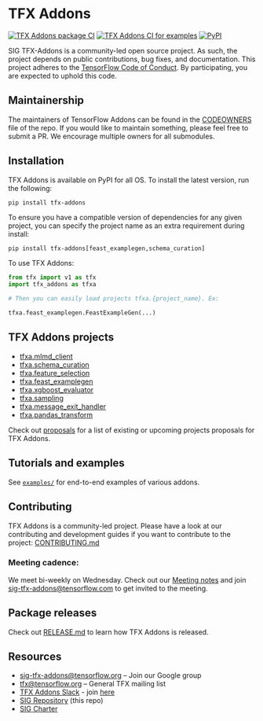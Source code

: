 # TFX Addons

[![TFX Addons package CI](https://github.com/tensorflow/tfx-addons/actions/workflows/ci.yml/badge.svg)](https://github.com/tensorflow/tfx-addons/actions/workflows/ci.yml)
[![TFX Addons CI for examples](https://github.com/tensorflow/tfx-addons/actions/workflows/ci_examples.yml/badge.svg)](https://github.com/tensorflow/tfx-addons/actions/workflows/ci_examples.yml)
[![PyPI](https://badge.fury.io/py/tfx-addons.svg)](https://badge.fury.io/py/tfx-addons)


SIG TFX-Addons is a community-led open source project. As such, the project depends on public contributions, bug fixes, and documentation. This project adheres to the [TensorFlow Code of Conduct](https://github.com/tensorflow/tensorflow/blob/master/CODE_OF_CONDUCT.md). By participating, you are expected to uphold this code.

## Maintainership

The maintainers of TensorFlow Addons can be found in the [CODEOWNERS](https://github.com/tensorflow/tfx-addons/blob/main/CODEOWNERS) file of the repo. If you would
like to maintain something, please feel free to submit a PR. We encourage multiple 
owners for all submodules.


## Installation

TFX Addons is available on PyPI for all OS. To install the latest version, 
run the following:

```
pip install tfx-addons
```

To ensure you have a compatible version of dependencies for any given project, 
you can specify the project name  as an extra requirement during install:

```
pip install tfx-addons[feast_examplegen,schema_curation]
``` 

To use TFX Addons:

```python
from tfx import v1 as tfx
import tfx_addons as tfxa

# Then you can easily load projects tfxa.{project_name}. Ex:

tfxa.feast_examplegen.FeastExampleGen(...)

```


## TFX Addons projects

* [tfxa.mlmd_client](https://github.com/tensorflow/tfx-addons/tree/main/tfx_addons/mlmd_client) 
* [tfxa.schema_curation](https://github.com/tensorflow/tfx-addons/tree/main/tfx_addons/schema_curation) 
* [tfxa.feature_selection](https://github.com/tensorflow/tfx-addons/tree/main/tfx_addons/feature_selection) 
* [tfxa.feast_examplegen](https://github.com/tensorflow/tfx-addons/tree/main/tfx_addons/feast_examplegen) 
* [tfxa.xgboost_evaluator](https://github.com/tensorflow/tfx-addons/tree/main/tfx_addons/xgboost_evaluator)
* [tfxa.sampling](https://github.com/tensorflow/tfx-addons/tree/main/tfx_addons/sampling)
* [tfxa.message_exit_handler](https://github.com/tensorflow/tfx-addons/tree/main/tfx_addons/message_exit_handler) 
* [tfxa.pandas_transform](https://github.com/tensorflow/tfx-addons/tree/main/tfx_addons/pandas_transform) 

Check out [proposals](https://github.com/tensorflow/tfx-addons/tree/main/proposals) for a list of existing or upcoming projects proposals for TFX Addons.


## Tutorials and examples
See [`examples/`](examples/)
for end-to-end examples of various addons.

## Contributing

TFX Addons is a community-led project. Please have a look at our contributing and development guides if you want to contribute to the project: [CONTRIBUTING.md](https://github.com/tensorflow/tfx-addons/blob/main/CONTRIBUTING.md)

### Meeting cadence:

We meet bi-weekly on Wednesday. Check out our [Meeting notes](https://docs.google.com/document/d/1T0uZPoZhwNStuKkeCNsfE-kfc-PINISKIitYxkTK3Gw/edit?resourcekey=0-N9vT9Tn171wYplyYn4IPjQ) and join [sig-tfx-addons@tensorflow.com](https://groups.google.com/a/tensorflow.org/g/sig-tfx-addons) to get invited to the meeting.

## Package releases

Check out [RELEASE.md](https://github.com/tensorflow/tfx-addons/blob/main/RELEASE.md) to learn how TFX Addons is released.

## Resources

- [sig-tfx-addons@tensorflow.org](https://groups.google.com/a/tensorflow.org/g/sig-tfx-addons) – Join our Google group
- [tfx@tensorflow.org](https://groups.google.com/a/tensorflow.org/g/tfx) – General TFX mailing list
- [TFX Addons Slack](https://tfxaddons.slack.com) -  join [here](https://join.slack.com/t/tfxaddons/shared_invite/zt-tu1981lj-npIhRSHF8gl9G0ldUovbcw)
- [SIG Repository](http://github.com/tensorflow/tfx-addons) (this repo)
- [SIG Charter](https://github.com/tensorflow/community/blob/master/sigs/tfx-addons/CHARTER.md)

